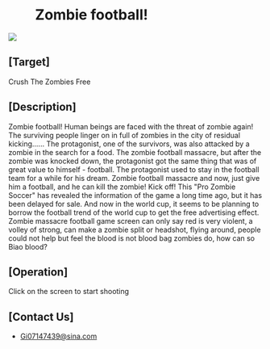 #           Zombie   football!

![](https://github.com/lilaiwei1236/Lucky/blob/master/JSFootball.png)

## [Target]

Crush The Zombies Free


## [Description]

Zombie football! Human beings are faced with the threat of zombie again! The surviving people linger on in full of zombies in the city of residual kicking...... The protagonist, one of the survivors, was also attacked by a zombie in the search for a food. The zombie football massacre, but after the zombie was knocked down, the protagonist got the same thing that was of great value to himself - football. The protagonist used to stay in the football team for a while for his dream. Zombie football massacre and now, just give him a football, and he can kill the zombie! Kick off! This "Pro Zombie Soccer" has revealed the information of the game a long time ago, but it has been delayed for sale. And now in the world cup, it seems to be planning to borrow the football trend of the world cup to get the free advertising effect. Zombie massacre football game screen can only say red is very violent, a volley of strong, can make a zombie split or headshot, flying around, people could not help but feel the blood is not blood bag zombies do, how can so Biao blood?
##  [Operation]
Click on the screen to start shooting
## [Contact Us]

* Gi07147439@sina.com




